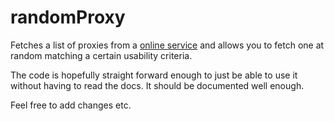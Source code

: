 # randomProxy
Fetches a list of proxies from a [online service](https://geonode.com/free-proxy-list/) and allows you to fetch one at random matching a certain usability criteria.

The code is hopefully straight forward enough to just be able to use it without having to read the docs. It should be documented well enough.

Feel free to add changes etc.

